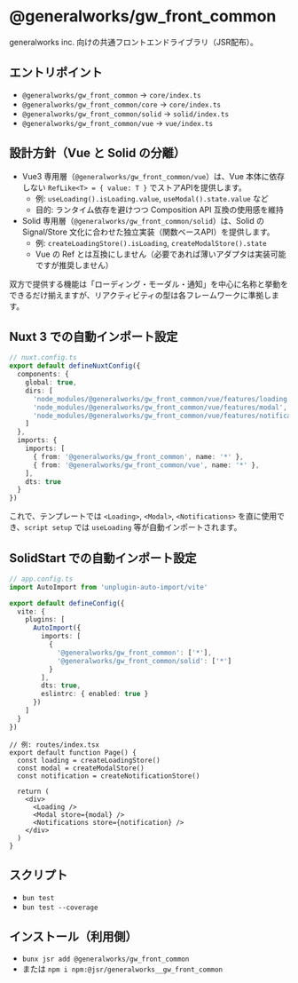 # @generalworks/gw_front_common

generalworks inc. 向けの共通フロントエンドライブラリ（JSR配布）。

## エントリポイント
- `@generalworks/gw_front_common` → `core/index.ts`
- `@generalworks/gw_front_common/core` → `core/index.ts`
- `@generalworks/gw_front_common/solid` → `solid/index.ts`
- `@generalworks/gw_front_common/vue` → `vue/index.ts`

## 設計方針（Vue と Solid の分離）
- Vue3 専用層（`@generalworks/gw_front_common/vue`）は、Vue 本体に依存しない `RefLike<T> = { value: T }` でストアAPIを提供します。
  - 例: `useLoading().isLoading.value`, `useModal().state.value` など
  - 目的: ランタイム依存を避けつつ Composition API 互換の使用感を維持
- Solid 専用層（`@generalworks/gw_front_common/solid`）は、Solid の Signal/Store 文化に合わせた独立実装（関数ベースAPI）を提供します。
  - 例: `createLoadingStore().isLoading`, `createModalStore().state`
  - Vue の Ref とは互換にしません（必要であれば薄いアダプタは実装可能ですが推奨しません）

双方で提供する機能は「ローディング・モーダル・通知」を中心に名称と挙動をできるだけ揃えますが、リアクティビティの型は各フレームワークに準拠します。

## Nuxt 3 での自動インポート設定

```ts
// nuxt.config.ts
export default defineNuxtConfig({
  components: {
    global: true,
    dirs: [
      'node_modules/@generalworks/gw_front_common/vue/features/loading',
      'node_modules/@generalworks/gw_front_common/vue/features/modal',
      'node_modules/@generalworks/gw_front_common/vue/features/notification',
    ]
  },
  imports: {
    imports: [
      { from: '@generalworks/gw_front_common', name: '*' },
      { from: '@generalworks/gw_front_common/vue', name: '*' },
    ],
    dts: true
  }
})
```

これで、テンプレートでは `<Loading>`, `<Modal>`, `<Notifications>` を直に使用でき、`script setup` では `useLoading` 等が自動インポートされます。

## SolidStart での自動インポート設定

```ts
// app.config.ts
import AutoImport from 'unplugin-auto-import/vite'

export default defineConfig({
  vite: {
    plugins: [
      AutoImport({
        imports: [
          {
            '@generalworks/gw_front_common': ['*'],
            '@generalworks/gw_front_common/solid': ['*']
          }
        ],
        dts: true,
        eslintrc: { enabled: true }
      })
    ]
  }
})
```

```tsx
// 例: routes/index.tsx
export default function Page() {
  const loading = createLoadingStore()
  const modal = createModalStore()
  const notification = createNotificationStore()

  return (
    <div>
      <Loading />
      <Modal store={modal} />
      <Notifications store={notification} />
    </div>
  )
}
```

## スクリプト
- `bun test`
- `bun test --coverage`

## インストール（利用側）
- `bunx jsr add @generalworks/gw_front_common`
- または `npm i npm:@jsr/generalworks__gw_front_common`
